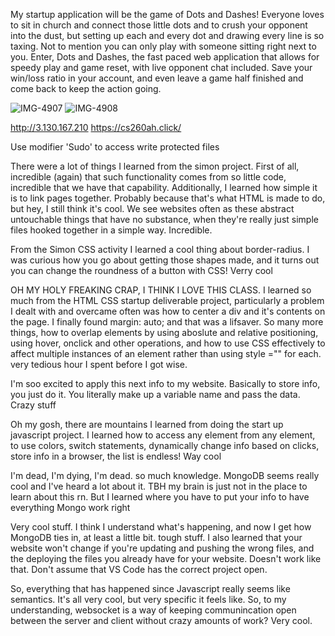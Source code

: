 My startup application will be the game of Dots and Dashes! Everyone loves to sit in church and connect those little dots and to crush your opponent into the dust, but setting up each and every dot and drawing every line is so taxing. Not to mention you can only play with someone sitting right next to you. Enter, Dots and Dashes, the fast paced web application that allows for speedy play and game reset, with live opponent chat included. Save your win/loss ratio in your account, and even leave a game half finished and come back to keep the action going.


![IMG-4907](https://user-images.githubusercontent.com/101216320/215216437-c6d15287-e808-4b40-ba17-ca13943fc5a4.jpg)
![IMG-4908](https://user-images.githubusercontent.com/101216320/215216429-1c468874-e378-426d-8852-fd0fb4eed05e.jpg)


http://3.130.167.210
https://cs260ah.click/

Use modifier 'Sudo' to access write protected files



There were a lot of things I learned from the simon project. First of all, incredible (again) that such functionality comes from so little code, incredible that we have that capability. Additionally, I learned how simple it is to link pages together. Probably because that's what HTML is made to do, but hey, I still think it's cool. We see websites often as these abstract untouchable things that have no substance, when they're really just simple files hooked together in a simple way. Incredible.


From the Simon CSS activity I learned a cool thing about border-radius. I was curious how you go about getting those shapes made, and it turns out you can change the roundness of a button with CSS! Verry cool


OH MY HOLY FREAKING CRAP, I THINK I LOVE THIS CLASS. I learned so much from the HTML CSS startup deliverable project, particularly a problem I dealt with and overcame often was how to center a div and it's contents on the page. I finally found margin: auto; and that was a lifsaver. So many more things, how to overlap elements by using aboslute and relative positioning, using hover, onclick and other operations, and how to use CSS effectively to affect multiple instances of an element rather than using style ="" for each. very tedious hour I spent before I got wise.

I'm soo excited to apply this next info to my website. Basically to store info, you just do it. You literally make up a variable name and pass the data. Crazy stuff


Oh my gosh, there are mountains I learned from doing the start up javascript project. I learned how to access any element from any element, to use colors, switch statements, dynamically change info based on clicks, store info in a browser, the list is endless! Way cool


I'm dead, I'm dying, I'm dead. so much knowledge. MongoDB seems really cool and I've heard a lot about it. TBH my brain is just not in the place to learn about this rn. But I learned where you have to put your info to have everything Mongo work right

Very cool stuff. I think I understand what's happening, and now I get how MongoDB ties in, at least a little bit. tough stuff. I also learned that your website won't change if you're updating and pushing the wrong files, and the deploying the files you already have for your website. Doesn't work like that. Don't assume that VS Code has the correct project open.

So, everything that has happened since Javascript really seems like semantics. It's all very cool, but very specific it feels like. So, to my understanding, websocket is a way of keeping communincation open between the server and client without crazy amounts of work? Very cool.
